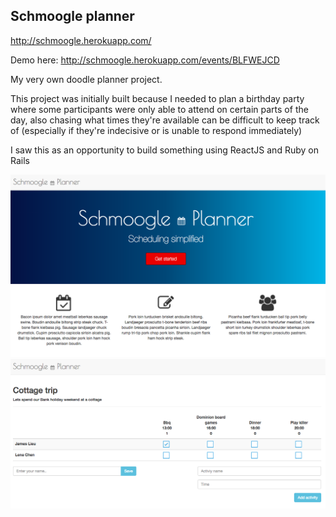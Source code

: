 ## Schmoogle planner
http://schmoogle.herokuapp.com/

Demo here: http://schmoogle.herokuapp.com/events/BLFWEJCD

My very own doodle planner project.

This project was initially built because I needed to plan a birthday party where some
participants were only able to attend on certain parts of the day, also chasing what times they're
available can be difficult to keep track of
(especially if they're indecisive or is unable to respond immediately)

I saw this as an opportunity to build something using ReactJS and Ruby on Rails

<img src="schmoogle1.png">
<img src="schmoogle3.png">
